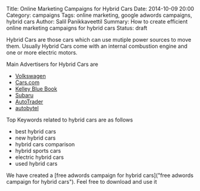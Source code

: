 Title: Online Marketing Campaigns for Hybrid Cars
Date: 2014-10-09 20:00
Category: campaigns
Tags: online marketing, google adwords campaigns, hybrid cars
Author: Salil Panikkaveettil
Summary: How to create efficient online marketing campaigns for hybrid cars
Status: draft

Hybrid Cars are those cars which can use mutiple power sources to move them. Usually Hybrid Cars come with an internal combustion engine and one or more electric motors.

Main Advertisers for Hybrid Cars are 

- [Volkswagen](http://www.vw.com/ "Volkswagen Hybrid Cars")
- [Cars.com](http://www.cars.com "Cars.com Hybrid Cars")
- [Kelley Blue Book](http://www.kbb.com/ "Kelley Blue Book Hybrid Cars")
- [Subaru](https://www.subaru.com/ "Subaru Hybrid Cars")
- [AutoTrader](http://www.autotrader.com/ "AutoTrader Hybrid Cars")
- [autobytel](http://www.autobytel.com/ "autobytel Hybrid Cars")

Top Keywords related to hybrid cars are as follows

- best hybrid cars
- new hybrid cars
- hybrid cars comparison
- hybrid sports cars
- electric hybrid cars
- used hybrid cars

We have created a [free adwords campaign for hybrid cars]("free adwords campaign for hybrid cars"). Feel free to download and use it

